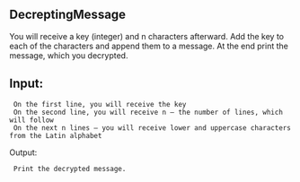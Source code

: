 ## DecreptingMessage

You will receive a key (integer) and n characters afterward. Add the key to each of the characters and append them to a message. At the end print the message, which you decrypted. 

## Input:

     On the first line, you will receive the key
     On the second line, you will receive n – the number of lines, which will follow
     On the next n lines – you will receive lower and uppercase characters from the Latin alphabet

Output:

     Print the decrypted message.


